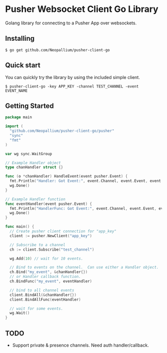 # Pusher Websocket Client Go Library

Golang library for connecting to a Pusher App over websockets.

## Installing

```
$ go get github.com/Neopallium/pusher-client-go
```

## Quick start

You can quickly try the library by using the included simple client.

```
$ pusher-client-go -key APP_KEY -channel TEST_CHANNEL -event EVENT_NAME
```

## Getting Started

```go
package main

import (
  "github.com/Neopallium/pusher-client-go/pusher"
  "sync"
  "fmt"
)

var wg sync.WaitGroup

// Example Handler object
type chanHandler struct {}

func (o *chanHandler) HandleEvent(event pusher.Event) {
  fmt.Println("Handler: Got Event:", event.Channel, event.Event, event.Data)
  wg.Done()
}

// Example Handler function
func eventHandler(event pusher.Event) {
  fmt.Println("HandlerFunc: Got Event:", event.Channel, event.Event, event.Data)
  wg.Done()
}

func main() {
  // Create pusher client connection for "app_key"
  client := pusher.NewClient("app_key")

  // Subscribe to a channel
  ch := client.Subscribe("test_channel")

  wg.Add(10) // wait for 10 events.

  // Bind to events on the channel.  Can use either a Handler object.
  ch.Bind("my_event", &chanHandler{})
  // or Handler callback function.
  ch.BindFunc("my_event", eventHandler)

  // bind to all channel events
  client.BindAll(&chanHandler{})
  client.BindAllFunc(eventHandler)

  // wait for some events.
  wg.Wait()
}

```

## TODO

* Support private & presence channels.  Need auth handler/callback.

